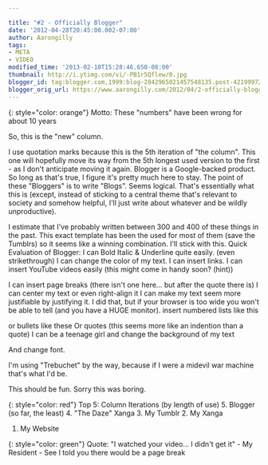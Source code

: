 ```yaml
---

title: "#2 - Officially Blogger"
date: '2012-04-28T20:45:00.002-07:00'
author: Aarongilly
tags:
- META
- VIDEO
modified_time: '2013-02-10T15:28:46.650-08:00'
thumbnail: http://i.ytimg.com/vi/-PB1r5Qflew/0.jpg
blogger_id: tag:blogger.com,1999:blog-2842965021457548135.post-4219997230513479956
blogger_orig_url: https://www.aarongilly.com/2012/04/2-officially-blogger.html
---
```

{: style="color: orange"}
Motto: These "numbers" have been wrong for about 10 years

So, this is the "new" column.

I use quotation marks because this is the 5th iteration of "the column". This one will hopefully move its way from the 5th longest used version to the first - as I don't anticipate moving it again. Blogger is a Google-backed product. So long as that's true, I figure it's pretty much here to stay. The point of these "Bloggers" is to write "Blogs". Seems logical. That's essentially what this is (except, instead of sticking to a central theme that's relevant to society and somehow helpful, I'll just write about whatever and be wildly unproductive). 

I estimate that I've probably written between 300 and 400 of these things in the past. This exact template has been the used for most of them (save the Tumblrs) so it seems like a winning combination. I'll stick with this.
Quick Evaluation of Blogger:
I can Bold Italic & Underline quite easily. (even strikethrough)
I can change the color of my text.
I can insert links.
I can insert YouTube videos easily (this might come in handy soon? (hint))


I can insert page breaks (there isn't one here... but after the quote there is)
I can center my text
or even right-align it
I can make my text seem more justifiable by justifying it. I did that, but if your browser is too wide you won't be able to tell (and you have a HUGE monitor).
insert numbered lists
like this

or bullets
like these
Or quotes (this seems more like an indention than a quote)
I can be a teenage girl and change the background of my text


And change font.

I'm using "Trebuchet" by the way, because if I were a midevil war machine that's what I'd be.

This should be fun. Sorry this was boring.

{: style="color: red"}
Top 5: Column Iterations (by length of use)
5. Blogger (so far, the least)
4. "The Daze" Xanga
3. My Tumblr
2. My Xanga
1. My Website

{: style="color: green"}
Quote:
"I watched your video... I didn't get it"
     - My Resident -
See I told you there would be a page break